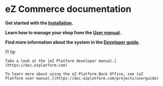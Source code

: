# eZ Commerce documentation

**Get started with the [Installation](getting_started/install_ez_commerce.md).**

**Learn how to manage your shop from the [User manual](user_manual/general.md).**

**Find more information about the system in the [Developer guide](guide/basket/basket.md).**

!!! tip

    Take a look at the [eZ Platform developer manual.](https://doc.ezplatform.com)
    
    To learn more about using the eZ Platform Back Office, see [eZ Platform user manual.](https://doc.ezplatform.com/projects/userguide)
